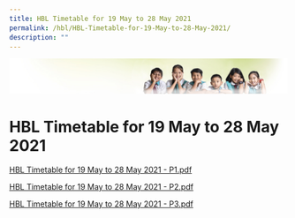 ```yaml
---
title: HBL Timetable for 19 May to 28 May 2021
permalink: /hbl/HBL-Timetable-for-19-May-to-28-May-2021/
description: ""
---
```

![](/images/Banner.jpg)

HBL Timetable for 19 May to 28 May 2021
=======================================

[HBL Timetable for 19 May to 28 May 2021 - P1.pdf](/files/HBL%20Timetable%20%20for%2019%20May%20to%2028%20May%202021%20-%20P1.pdf)

[HBL Timetable for 19 May to 28 May 2021 - P2.pdf](/files/HBL%20Timetable%20%20for%2019%20May%20to%2028%20May%202021%20-%20P2.pdf)

[HBL Timetable for 19 May to 28 May 2021 - P3.pdf](/files/HBL%20Timetable%20%20for%2019%20May%20to%2028%20May%202021%20-%20P3.pdf)